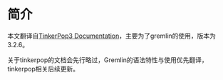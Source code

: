 # 简介

本文翻译自[TinkerPop3 Documentation](http://tinkerpop.apache.org/docs/3.2.6/reference)，主要为了gremlin的使用，版本为3.2.6。

关于tinkerpop的文档会先行略过，Gremlin的语法特性与使用优先翻译，tinkerpop相关后续更新。

